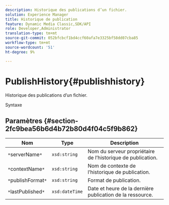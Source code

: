 ```yaml
---
description: Historique des publications d’un fichier.
solution: Experience Manager
title: Historique de publication
feature: Dynamic Media Classic,SDK/API
role: Developer,Administrator
translation-type: tm+mt
source-git-commit: 052bfcbcf1bd4ccf60afa7e3325bf58dd07cba85
workflow-type: tm+mt
source-wordcount: '51'
ht-degree: 9%

---
```



# PublishHistory{#publishhistory}

Historique des publications d’un fichier.

Syntaxe

## Paramètres {#section-2fc9bea56b6d4b72b80d4f04c5f9b862}

| Nom | Type | Description |
|---|---|---|
| `*`serverName`*` | `xsd:string` | Nom du serveur propriétaire de l’historique de publication. |
| `*`contextName`*` | `xsd:string` | Nom de contexte de l’historique de publication. |
| `*`publishFormat`*` | `xsd:string` | Format de publication. |
| `*`lastPublished`*` | `xsd:dateTime` | Date et heure de la dernière publication de la ressource. |

